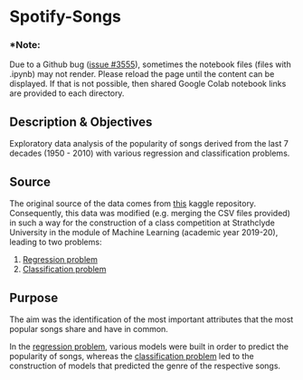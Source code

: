 # Spotify-Songs

### *Note:
Due to a Github bug ([issue #3555](https://github.com/jupyter/notebook/issues/3555)), sometimes the notebook files (files with .ipynb) may not render. Please reload the page until the content can be displayed. If that is not possible, then shared Google Colab notebook links are provided to each directory.

## Description & Objectives
Exploratory data analysis of the popularity of songs derived from the last 7 decades (1950 - 2010) with various regression and classification problems. 

## Source
The original source of the data comes from [this](https://www.kaggle.com/cnic92/spotify-past-decades-songs-50s10s) kaggle repository. Consequently, this data was modified (e.g. merging the CSV files provided) in such a way for the construction of a class competition at Strathclyde University in the module of Machine Learning (academic year 2019-20), leading to two problems: 
1) [Regression problem](https://www.kaggle.com/c/cs98x-spotify-regression/overview)
2) [Classification problem](https://www.kaggle.com/c/cs98xspotifyclassification)

## Purpose
The aim was the identification of the most important attributes that the most popular songs share and have in common.

In the [regression problem](https://github.com/dimi-fn/Spotify-Songs/tree/master/Spotify_Songs_Popularity_Regression), various models were built in order to predict the popularity of songs, whereas the [classification problem](https://github.com/dimi-fn/Spotify-Songs/tree/master/Spotify_Songs_Genres_Classification) led to the construction of models that predicted the genre of the respective songs.